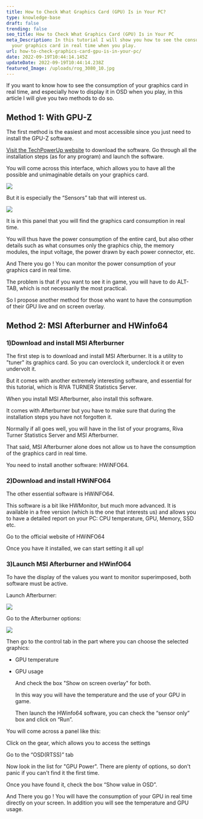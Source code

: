 ```yaml
---
title: How to Check What Graphics Card (GPU) Is in Your PC?
type: knowledge-base
draft: false
trending: false
seo_title: How to Check What Graphics Card (GPU) Is in Your PC
meta_Description: In this tutorial I will show you how to see the consumption of
  your graphics card in real time when you play.
url: how-to-check-graphics-card-gpu-is-in-your-pc/
date: 2022-09-19T10:44:14.145Z
updateDate: 2022-09-19T10:44:14.238Z
featured_Image: /uploads/rog_3080_10.jpg
---
```





If you want to know how to see the consumption of your graphics card in real time, and especially how to display it in OSD when you play, in this article I will give you two methods to do so.

## Method 1: With GPU-Z

The first method is the easiest and most accessible since you just need to install the GPU-Z software.

[Visit the TechPowerUp website](https://www.techpowerup.com/gpuz/) to download the software.
Go through all the installation steps (as for any program) and launch the software.

You will come across this interface, which allows you to have all the possible and unimaginable details on your graphics card.

![](/uploads/107a.jpg)

But it is especially the “Sensors” tab that will interest us.

![](/uploads/spinbot.jpg)

It is in this panel that you will find the graphics card consumption in real time.

You will thus have the power consumption of the entire card, but also other details such as what consumes only the graphics chip, the memory modules, the input voltage, the power drawn by each power connector, etc.

And There you go ! You can monitor the power consumption of your graphics card in real time.

The problem is that if you want to see it in game, you will have to do ALT-TAB, which is not necessarily the most practical.

So I propose another method for those who want to have the consumption of their GPU live and on screen overlay.

## Method 2: MSI Afterburner and HWinfo64

### 1)Download and install MSI Afterburner

The first step is to download and install MSI Afterburner. It is a utility to "tuner" its graphics card.
So you can overclock it, underclock it or even undervolt it.

But it comes with another extremely interesting software, and essential for this tutorial, which is RIVA TURNER Statistics Server.

When you install MSI Afterburner, also install this software.

It comes with Afterburner but you have to make sure that during the installation steps you have not forgotten it.

Normally if all goes well, you will have in the list of your programs, Riva Turner Statistics Server and MSI Afterburner.

That said, MSI Afterburner alone does not allow us to have the consumption of the graphics card in real time.

You need to install another software: HWiNFO64.

### 2)Download and install HWiNFO64



The other essential software is HWiNFO64.

This software is a bit like HWMonitor, but much more advanced. It is available in a free version (which is the one that interests us) and allows you to have a detailed report on your PC: CPU temperature, GPU, Memory, SSD etc.

Go to the official website of HWiNFO64

Once you have it installed, we can start setting it all up!

### 3)Launch MSI Afterburner and HWinfO64

To have the display of the values you want to monitor superimposed, both software must be active.

Launch Afterburner:

![](/uploads/msi-afterburner-overvoltage2.jpg)

Go to the Afterburner options:

![](/uploads/1.jpg)

Then go to the control tab in the part where you can choose the selected graphics:



* GPU temperature
* GPU usage

  And check the box "Show on screen overlay" for both.

  In this way you will have the temperature and the use of your GPU in game.

  Then launch the HWinfo64 software, you can check the “sensor only” box and click on “Run”.

You will come across a panel like this:

Click on the gear, which allows you to access the settings

Go to the “OSD(RTSS)” tab

Now look in the list for "GPU Power". There are plenty of options, so don't panic if you can't find it the first time.

Once you have found it, check the box “Show value in OSD”.

And There you go ! You will have the consumption of your GPU in real time directly on your screen. In addition you will see the temperature and GPU usage.